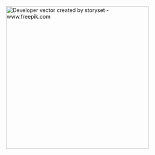 <img align="right" alt="Developer vector created by storyset - www.freepik.com" height="380" src="https://media.discordapp.net/attachments/1286774838941188237/1301244870144557086/Design_sem_nome.png?ex=6723c639&is=672274b9&hm=7f52e7eccc030c41edb6947ad3053b5610d5777e301bcfdab43307f2a4dea8fe&=&format=webp&quality=lossless&width=1365&height=1365">
